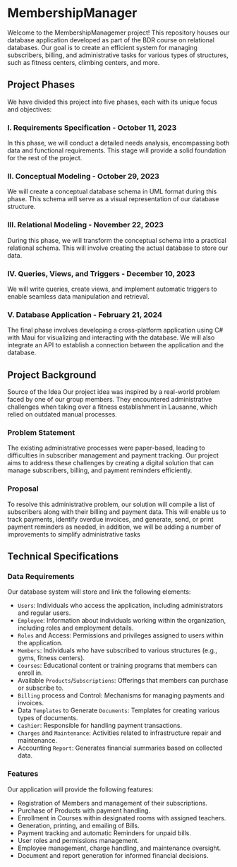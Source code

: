 # MembershipManager
Welcome to the MembershipManagemer project! This repository houses our database application developed as part of the BDR course on relational databases. Our goal is to create an efficient system for managing subscribers, billing, and administrative tasks for various types of structures, such as fitness centers, climbing centers, and more.

## Project Phases
We have divided this project into five phases, each with its unique focus and objectives:

### I. Requirements Specification - October 11, 2023
In this phase, we will conduct a detailed needs analysis, encompassing both data and functional requirements. This stage will provide a solid foundation for the rest of the project.

### II. Conceptual Modeling - October 29, 2023
We will create a conceptual database schema in UML format during this phase. This schema will serve as a visual representation of our database structure.

### III. Relational Modeling - November 22, 2023
During this phase, we will transform the conceptual schema into a practical relational schema. This will involve creating the actual database to store our data.

### IV. Queries, Views, and Triggers - December 10, 2023
We will write queries, create views, and implement automatic triggers to enable seamless data manipulation and retrieval.

### V. Database Application - February 21, 2024
The final phase involves developing a cross-platform application using C# with Maui for visualizing and interacting with the database. We will also integrate an API to establish a connection between the application and the database.

## Project Background
Source of the Idea
Our project idea was inspired by a real-world problem faced by one of our group members. They encountered administrative challenges when taking over a fitness establishment in Lausanne, which relied on outdated manual processes.

### Problem Statement
The existing administrative processes were paper-based, leading to difficulties in subscriber management and payment tracking. Our project aims to address these challenges by creating a digital solution that can manage subscribers, billing, and payment reminders efficiently.

### Proposal
To resolve this administrative problem, our solution will compile a list of subscribers along with their billing and payment data. This will enable us to track payments, identify overdue invoices, and generate, send, or print payment reminders as needed, in addition, we will be adding a number of improvements to simplify administrative tasks

## Technical Specifications

### Data Requirements
Our database system will store and link the following elements:

- `Users`: Individuals who access the application, including administrators and regular users.
- `Employee`: Information about individuals working within the organization, including roles and employment details.
- `Roles` and Access: Permissions and privileges assigned to users within the application.
- `Members`: Individuals who have subscribed to various structures (e.g., gyms, fitness centers).
- `Courses`: Educational content or training programs that members can enroll in.
- Available `Products`/`Subscriptions`: Offerings that members can purchase or subscribe to.
- `Billing` process and Control: Mechanisms for managing payments and invoices.
- Data `Templates` to Generate `Documents`: Templates for creating various types of documents.
- `Cashier`: Responsible for handling payment transactions.
- `Charges` and `Maintenance`: Activities related to infrastructure repair and maintenance.
- Accounting `Report`: Generates financial summaries based on collected data.

### Features
Our application will provide the following features:

- Registration of Members and management of their subscriptions.
- Purchase of Products with payment handling.
- Enrollment in Courses within designated rooms with assigned teachers.
- Generation, printing, and emailing of Bills.
- Payment tracking and automatic Reminders for unpaid bills.
- User roles and permissions management.
- Employee management, charge handling, and maintenance oversight.
- Document and report generation for informed financial decisions.
